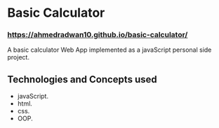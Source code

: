 # Basic Calculator
### https://ahmedradwan10.github.io/basic-calculator/
A basic calculator Web App implemented as a javaScript personal side project.
## Technologies and Concepts used
* javaScript.
* html.
* css.
* OOP.
